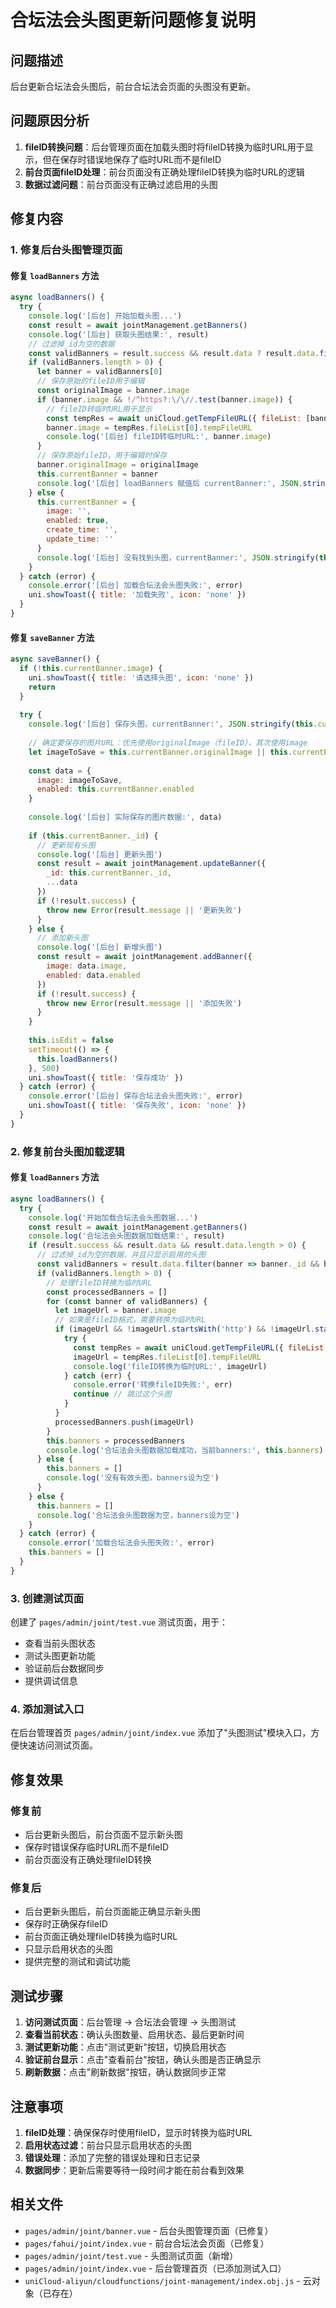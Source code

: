 # 合坛法会头图更新问题修复说明

## 问题描述

后台更新合坛法会头图后，前台合坛法会页面的头图没有更新。

## 问题原因分析

1. **fileID转换问题**：后台管理页面在加载头图时将fileID转换为临时URL用于显示，但在保存时错误地保存了临时URL而不是fileID
2. **前台页面fileID处理**：前台页面没有正确处理fileID转换为临时URL的逻辑
3. **数据过滤问题**：前台页面没有正确过滤启用的头图

## 修复内容

### 1. 修复后台头图管理页面

#### 修复 `loadBanners` 方法
```javascript
async loadBanners() {
  try {
    console.log('[后台] 开始加载头图...')
    const result = await jointManagement.getBanners()
    console.log('[后台] 获取头图结果:', result)
    // 过滤掉_id为空的数据
    const validBanners = result.success && result.data ? result.data.filter(b => b._id) : []
    if (validBanners.length > 0) {
      let banner = validBanners[0]
      // 保存原始的fileID用于编辑
      const originalImage = banner.image
      if (banner.image && !/^https?:\/\//.test(banner.image)) {
        // fileID转临时URL用于显示
        const tempRes = await uniCloud.getTempFileURL({ fileList: [banner.image] })
        banner.image = tempRes.fileList[0].tempFileURL
        console.log('[后台] fileID转临时URL:', banner.image)
      }
      // 保存原始fileID，用于编辑时保存
      banner.originalImage = originalImage
      this.currentBanner = banner
      console.log('[后台] loadBanners 赋值后 currentBanner:', JSON.stringify(this.currentBanner))
    } else {
      this.currentBanner = {
        image: '',
        enabled: true,
        create_time: '',
        update_time: ''
      }
      console.log('[后台] 没有找到头图，currentBanner:', JSON.stringify(this.currentBanner))
    }
  } catch (error) {
    console.error('[后台] 加载合坛法会头图失败:', error)
    uni.showToast({ title: '加载失败', icon: 'none' })
  }
}
```

#### 修复 `saveBanner` 方法
```javascript
async saveBanner() {
  if (!this.currentBanner.image) {
    uni.showToast({ title: '请选择头图', icon: 'none' })
    return
  }
  
  try {
    console.log('[后台] 保存头图，currentBanner:', JSON.stringify(this.currentBanner))
    
    // 确定要保存的图片URL：优先使用originalImage（fileID），其次使用image
    let imageToSave = this.currentBanner.originalImage || this.currentBanner.image
    
    const data = {
      image: imageToSave,
      enabled: this.currentBanner.enabled
    }
    
    console.log('[后台] 实际保存的图片数据:', data)
    
    if (this.currentBanner._id) {
      // 更新现有头图
      console.log('[后台] 更新头图')
      const result = await jointManagement.updateBanner({ 
        _id: this.currentBanner._id, 
        ...data 
      })
      if (!result.success) {
        throw new Error(result.message || '更新失败')
      }
    } else {
      // 添加新头图
      console.log('[后台] 新增头图')
      const result = await jointManagement.addBanner({ 
        image: data.image,
        enabled: data.enabled
      })
      if (!result.success) {
        throw new Error(result.message || '添加失败')
      }
    }
    
    this.isEdit = false
    setTimeout(() => {
      this.loadBanners()
    }, 500)
    uni.showToast({ title: '保存成功' })
  } catch (error) {
    console.error('[后台] 保存合坛法会头图失败:', error)
    uni.showToast({ title: '保存失败', icon: 'none' })
  }
}
```

### 2. 修复前台头图加载逻辑

#### 修复 `loadBanners` 方法
```javascript
async loadBanners() {
  try {
    console.log('开始加载合坛法会头图数据...')
    const result = await jointManagement.getBanners()
    console.log('合坛法会头图数据加载结果:', result)
    if (result.success && result.data && result.data.length > 0) {
      // 过滤掉_id为空的数据，并且只显示启用的头图
      const validBanners = result.data.filter(banner => banner._id && banner.enabled)
      if (validBanners.length > 0) {
        // 处理fileID转换为临时URL
        const processedBanners = []
        for (const banner of validBanners) {
          let imageUrl = banner.image
          // 如果是fileID格式，需要转换为临时URL
          if (imageUrl && !imageUrl.startsWith('http') && !imageUrl.startsWith('https')) {
            try {
              const tempRes = await uniCloud.getTempFileURL({ fileList: [imageUrl] })
              imageUrl = tempRes.fileList[0].tempFileURL
              console.log('fileID转换为临时URL:', imageUrl)
            } catch (err) {
              console.error('转换fileID失败:', err)
              continue // 跳过这个头图
            }
          }
          processedBanners.push(imageUrl)
        }
        this.banners = processedBanners
        console.log('合坛法会头图数据加载成功，当前banners:', this.banners)
      } else {
        this.banners = []
        console.log('没有有效头图，banners设为空')
      }
    } else {
      this.banners = []
      console.log('合坛法会头图数据为空，banners设为空')
    }
  } catch (error) {
    console.error('加载合坛法会头图失败:', error)
    this.banners = []
  }
}
```

### 3. 创建测试页面

创建了 `pages/admin/joint/test.vue` 测试页面，用于：
- 查看当前头图状态
- 测试头图更新功能
- 验证前后台数据同步
- 提供调试信息

### 4. 添加测试入口

在后台管理首页 `pages/admin/joint/index.vue` 添加了"头图测试"模块入口，方便快速访问测试页面。

## 修复效果

### 修复前
- 后台更新头图后，前台页面不显示新头图
- 保存时错误保存临时URL而不是fileID
- 前台页面没有正确处理fileID转换

### 修复后
- 后台更新头图后，前台页面能正确显示新头图
- 保存时正确保存fileID
- 前台页面正确处理fileID转换为临时URL
- 只显示启用状态的头图
- 提供完整的测试和调试功能

## 测试步骤

1. **访问测试页面**：后台管理 → 合坛法会管理 → 头图测试
2. **查看当前状态**：确认头图数量、启用状态、最后更新时间
3. **测试更新功能**：点击"测试更新"按钮，切换启用状态
4. **验证前台显示**：点击"查看前台"按钮，确认头图是否正确显示
5. **刷新数据**：点击"刷新数据"按钮，确认数据同步正常

## 注意事项

1. **fileID处理**：确保保存时使用fileID，显示时转换为临时URL
2. **启用状态过滤**：前台只显示启用状态的头图
3. **错误处理**：添加了完整的错误处理和日志记录
4. **数据同步**：更新后需要等待一段时间才能在前台看到效果

## 相关文件

- `pages/admin/joint/banner.vue` - 后台头图管理页面（已修复）
- `pages/fahui/joint/index.vue` - 前台合坛法会页面（已修复）
- `pages/admin/joint/test.vue` - 头图测试页面（新增）
- `pages/admin/joint/index.vue` - 后台管理首页（已添加测试入口）
- `uniCloud-aliyun/cloudfunctions/joint-management/index.obj.js` - 云对象（已存在） 